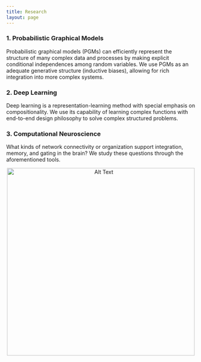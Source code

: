```yaml
---
title: Research
layout: page
---
```


<h3>1. Probabilistic Graphical Models</h3>
<p>Probabilistic graphical models (PGMs) can efficiently represent the structure of many complex data and processes by making explicit conditional independences among random variables. We use PGMs as an adequate generative structure (inductive biases), allowing for rich integration into more complex systems.</p>

<h3>2. Deep Learning</h3>
<p>Deep learning is a representation-learning method with special emphasis on compositionality. We use its capability of learning complex functions with end-to-end design philosophy to solve complex structured problems.</p>

<h3>3. Computational Neuroscience</h3>
<p>What kinds of network connectivity or organization support integration, memory, and gating in the brain? We study these questions through the aforementioned tools.</p>

<div class="center">
    <center><img class="image" src="https://kijungyoon.github.io/assets/images/research.png" alt="Alt Text" width="500"></center>
    <figcaption class="caption"></figcaption>
</div>


